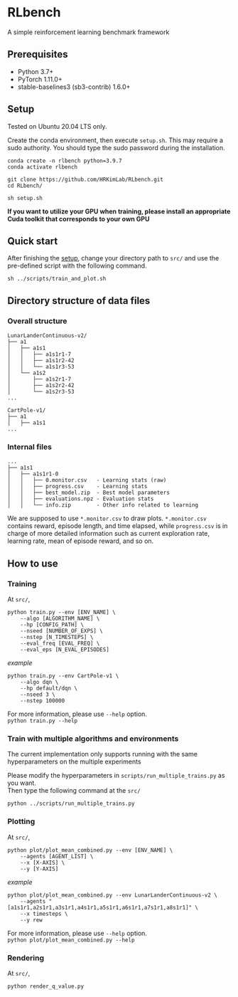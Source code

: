 # RLbench

A simple reinforcement learning benchmark framework


## Prerequisites
- Python 3.7+
- PyTorch 1.11.0+
- stable-baselines3 (sb3-contrib) 1.6.0+

## Setup

Tested on Ubuntu 20.04 LTS only.

Create the conda environment, then execute `setup.sh`. This may require a sudo authority. You should type the sudo password during the installation.

```
conda create -n rlbench python=3.9.7
conda activate rlbench

git clone https://github.com/HRKimLab/RLbench.git
cd RLbench/

sh setup.sh
```

**If you want to utilize your GPU when training, please install an appropriate Cuda toolkit that corresponds to your own GPU**

## Quick start
After finishing the [setup](#Setup), change your directory path to `src/` and use the pre-defined script with the following command.
```
sh ../scripts/train_and_plot.sh
```


## Directory structure of data files
### Overall structure 
```
LunarLanderContinuous-v2/
├── a1
│   ├── a1s1
│   │   ├── a1s1r1-7
│   │   ├── a1s1r2-42
│   │   └── a1s1r3-53
│   └── a1s2
│       ├── a1s2r1-7
│       ├── a1s2r2-42
│       └── a1s2r3-53
...

CartPole-v1/
├── a1
│   ├── a1s1
...
```

### Internal files
```
...
├── a1s1
│   ├── a1s1r1-0
│   │   ├── 0.monitor.csv   - Learning stats (raw)
│   │   ├── progress.csv    - Learning stats
│   │   ├── best_model.zip  - Best model parameters
│   │   ├── evaluations.npz - Evaluation stats
│   │   └── info.zip        - Other info related to learning
```

We are supposed to use `*.monitor.csv` to draw plots. `*.monitor.csv` contains reward, episode length, and time elapsed, while `progress.csv` is in charge of more detailed information such as current exploration rate, learning rate, mean of episode reward, and so on.

## How to use

### Training
At `src/`,

```
python train.py --env [ENV_NAME] \
    --algo [ALGORITHM_NAME] \ 
    --hp [CONFIG_PATH] \
    --nseed [NUMBER_OF_EXPS] \
    --nstep [N_TIMESTEPS] \
    --eval_freq [EVAL_FREQ] \
    --eval_eps [N_EVAL_EPISODES]
```

*example*

```
python train.py --env CartPole-v1 \
    --algo dqn \
    --hp default/dqn \
    --nseed 3 \
    --nstep 100000
```

For more information, please use `--help` option.  
```python train.py --help```


### Train with multiple algorithms and environments
The current implementation only supports running with the same hyperparameters on the multiple experiments

Please modify the hyperparameters in `scripts/run_multiple_trains.py` as you want.  
Then type the following command at the `src/`

```python ../scripts/run_multiple_trains.py```

### Plotting
At `src/`,

```
python plot/plot_mean_combined.py --env [ENV_NAME] \
    --agents [AGENT_LIST] \ 
    --x [X-AXIS] \
    --y [Y-AXIS]
```

*example*

```
python plot/plot_mean_combined.py --env LunarLanderContinuous-v2 \
    --agents "[a1s1r1,a2s1r1,a3s1r1,a4s1r1,a5s1r1,a6s1r1,a7s1r1,a8s1r1]" \
    --x timesteps \
    --y rew
```

For more information, please use `--help` option.  
```python plot/plot_mean_combined.py --help```

### Rendering
At `src/`,

```
python render_q_value.py
```
